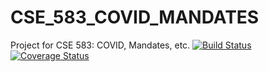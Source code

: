 # CSE_583_COVID_MANDATES
Project for CSE 583: COVID, Mandates, etc.
[![Build Status](https://travis-ci.com/gabewiss/CSE_583_COVID_MANDATES.svg?branch=main)](https://travis-ci.com/gabewiss/CSE_583_COVID_MANDATES)
[![Coverage Status](https://coveralls.io/repos/github/gabewiss/CSE_583_COVID_MANDATES/badge.svg?branch=main)](https://coveralls.io/github/gabewiss/CSE_583_COVID_MANDATES?branch=main)
